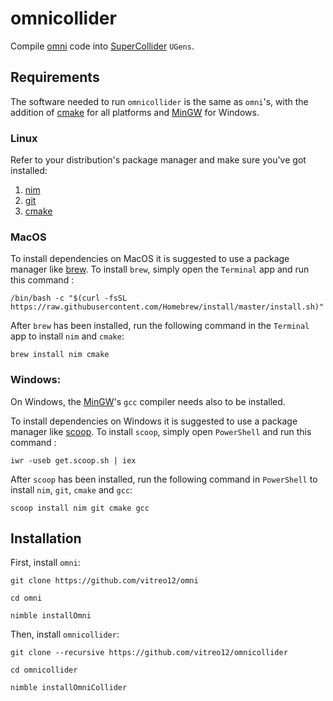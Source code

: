 # **omnicollider**

Compile [omni](https://github.com/vitreo12/omni) code into [SuperCollider](https://github.com/supercollider/supercollider) `UGens`.

## **Requirements**

The software needed to run `omnicollider` is the same as `omni`'s, with the addition of [cmake](https://cmake.org/) for all platforms and
[MinGW](http://mingw.org/) for Windows.

### **Linux**

Refer to your distribution's package manager and make sure you've got installed:
1) [nim](https://nim-lang.org/)
2) [git](https://git-scm.com/)
3) [cmake](https://cmake.org/) 

### **MacOS**

To install dependencies on MacOS it is suggested to use a package manager like [brew](https://brew.sh/). 
To install `brew`, simply open the `Terminal` app and run this command :
    
    /bin/bash -c "$(curl -fsSL https://raw.githubusercontent.com/Homebrew/install/master/install.sh)"

After `brew` has been installed, run the following command in the `Terminal` app to install `nim` and `cmake`:

    brew install nim cmake

### **Windows:**

On Windows, the [MinGW](http://mingw.org/)'s `gcc` compiler needs also to be installed.

To install dependencies on Windows it is suggested to use a package manager like [scoop](https://scoop.sh/). 
To install `scoop`, simply open `PowerShell` and run this command :
    
    iwr -useb get.scoop.sh | iex

After `scoop` has been installed, run the following command in `PowerShell` to install `nim`, `git`, `cmake` and `gcc`:

    scoop install nim git cmake gcc

## **Installation**

First, install `omni`:

    git clone https://github.com/vitreo12/omni

    cd omni
        
    nimble installOmni

Then, install `omnicollider`:

    git clone --recursive https://github.com/vitreo12/omnicollider
    
    cd omnicollider
    
    nimble installOmniCollider